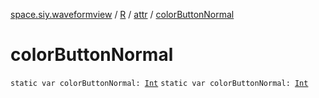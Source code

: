 [space.siy.waveformview](../../index.md) / [R](../index.md) / [attr](index.md) / [colorButtonNormal](./color-button-normal.md)

# colorButtonNormal

`static var colorButtonNormal: `[`Int`](https://kotlinlang.org/api/latest/jvm/stdlib/kotlin/-int/index.html)
`static var colorButtonNormal: `[`Int`](https://kotlinlang.org/api/latest/jvm/stdlib/kotlin/-int/index.html)